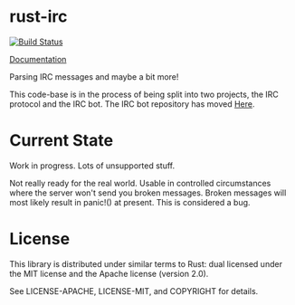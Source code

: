 rust-irc
========
[![Build Status](https://travis-ci.org/infinityb/rust-irc.svg?branch=master)](https://travis-ci.org/infinityb/rust-irc)

[Documentation](http://elsa.godless-internets.org/~sell/rust-irc)

Parsing IRC messages and maybe a bit more!

This code-base is in the process of being split into two projects, the
IRC protocol and the IRC bot.  The IRC bot repository has moved [Here](https://github.com/infinityb/rust-irc-bot).

Current State
=============
Work in progress. Lots of unsupported stuff.

Not really ready for the real world.  Usable in controlled circumstances where
the server won't send you broken messages.  Broken messages will most likely
result in panic!() at present.  This is considered a bug.

License
=======
This library is distributed under similar terms to Rust: dual licensed under
the MIT license and the Apache license (version 2.0).

See LICENSE-APACHE, LICENSE-MIT, and COPYRIGHT for details.
